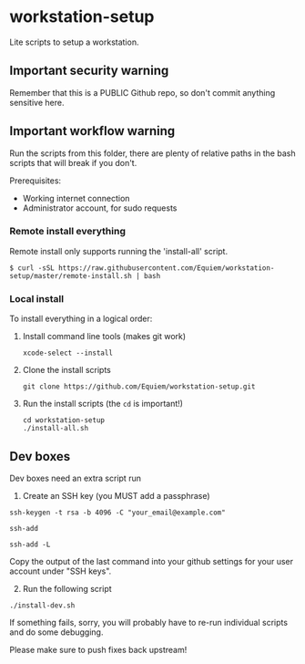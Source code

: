 # workstation-setup

Lite scripts to setup a workstation.

## Important security warning

Remember that this is a PUBLIC Github repo, so don't commit anything sensitive here.

## Important workflow warning

Run the scripts from this folder, there are plenty of relative paths in the bash scripts that will break if you don't.

Prerequisites:

- Working internet connection
- Administrator account, for sudo requests

### Remote install everything

Remote install only supports running the 'install-all' script.

```
$ curl -sSL https://raw.githubusercontent.com/Equiem/workstation-setup/master/remote-install.sh | bash
```

### Local install

To install everything in a logical order:

1.  Install command line tools (makes git work)

    ```
    xcode-select --install
    ```

2.  Clone the install scripts

    ```
    git clone https://github.com/Equiem/workstation-setup.git
    ```

3.  Run the install scripts (the `cd` is important!)

    ```
    cd workstation-setup
    ./install-all.sh
    ```

## Dev boxes

Dev boxes need an extra script run

1. Create an SSH key (you MUST add a passphrase)

`ssh-keygen -t rsa -b 4096 -C "your_email@example.com"`

`ssh-add`

`ssh-add -L`

Copy the output of the last command into your github settings for your user account under "SSH keys".

2. Run the following script

`./install-dev.sh`

If something fails, sorry, you will probably have to re-run individual scripts and do some debugging.

Please make sure to push fixes back upstream!
